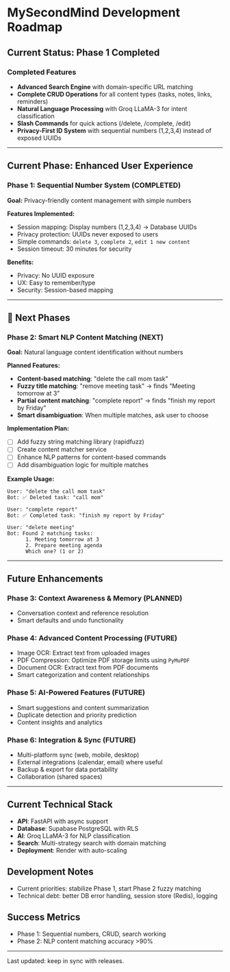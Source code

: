 # MySecondMind Development Roadmap

## Current Status: Phase 1 Completed

###  Completed Features
- **Advanced Search Engine** with domain-specific URL matching
- **Complete CRUD Operations** for all content types (tasks, notes, links, reminders)
- **Natural Language Processing** with Groq LLaMA-3 for intent classification
- **Slash Commands** for quick actions (/delete, /complete, /edit)
- **Privacy-First ID System** with sequential numbers (1,2,3,4) instead of exposed UUIDs

---

##  Current Phase: Enhanced User Experience

### Phase 1:  Sequential Number System (COMPLETED)
**Goal:** Privacy-friendly content management with simple numbers

**Features Implemented:**
- Session mapping: Display numbers (1,2,3,4) → Database UUIDs  
- Privacy protection: UUIDs never exposed to users
- Simple commands: `delete 3`, `complete 2`, `edit 1 new content`
- Session timeout: 30 minutes for security

**Benefits:**
- Privacy: No UUID exposure
- UX: Easy to remember/type
- Security: Session-based mapping

---

## 🔄 Next Phases

### Phase 2: Smart NLP Content Matching (NEXT)
**Goal:** Natural language content identification without numbers

**Planned Features:**
- **Content-based matching**: "delete the call mom task"
- **Fuzzy title matching**: "remove meeting task" → finds "Meeting tomorrow at 3"
- **Partial content matching**: "complete report" → finds "finish my report by Friday"
- **Smart disambiguation**: When multiple matches, ask user to choose

**Implementation Plan:**
- [ ] Add fuzzy string matching library (rapidfuzz)
- [ ] Create content matcher service
- [ ] Enhance NLP patterns for content-based commands
- [ ] Add disambiguation logic for multiple matches

**Example Usage:**
```
User: "delete the call mom task"
Bot: ✅ Deleted task: "call mom"

User: "complete report"  
Bot: ✅ Completed task: "finish my report by Friday"

User: "delete meeting"
Bot: Found 2 matching tasks:
      1. Meeting tomorrow at 3
      2. Prepare meeting agenda
      Which one? (1 or 2)
```

---

## Future Enhancements

### Phase 3: Context Awareness & Memory (PLANNED)
- Conversation context and reference resolution
- Smart defaults and undo functionality

### Phase 4: Advanced Content Processing (FUTURE)
- Image OCR: Extract text from uploaded images
- PDF Compression: Optimize PDF storage limits using `PyMuPDF`
- Document OCR: Extract text from PDF documents
- Smart categorization and content relationships

### Phase 5: AI-Powered Features (FUTURE)
- Smart suggestions and content summarization
- Duplicate detection and priority prediction
- Content insights and analytics

### Phase 6: Integration & Sync (FUTURE)
- Multi-platform sync (web, mobile, desktop)
- External integrations (calendar, email) where useful
- Backup & export for data portability
- Collaboration (shared spaces)

---

## Current Technical Stack
- **API**: FastAPI with async support
- **Database**: Supabase PostgreSQL with RLS
- **AI**: Groq LLaMA-3 for NLP classification
- **Search**: Multi-strategy search with domain matching
- **Deployment**: Render with auto-scaling

## Development Notes
- Current priorities: stabilize Phase 1, start Phase 2 fuzzy matching
- Technical debt: better DB error handling, session store (Redis), logging

## Success Metrics
- Phase 1: Sequential numbers, CRUD, search working
- Phase 2: NLP content matching accuracy >90%

---

Last updated: keep in sync with releases.
